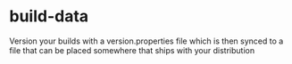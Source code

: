 # build-data
Version your builds with a version.properties file which is then synced to a file that can be placed somewhere that ships with your distribution
